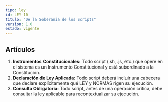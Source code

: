 ```yaml
---
tipo: ley
id: LEY-10
titulo: "De la Soberanía de los Scripts"
version: 1.0
estado: vigente
---
```

## Artículos
1.  **Instrumentos Constitucionales:** Todo script (.sh, .js, etc.) que opere en el sistema es un Instrumento Constitucional y está subordinado a la Constitución.
2.  **Declaración de Ley Aplicada:** Todo script deberá incluir una cabecera que declare explícitamente qué LEY y NORMAS rigen su ejecución.
3.  **Consulta Obligatoria:** Todo script, antes de una operación crítica, debe consultar la ley aplicable para recontextualizar su ejecución.
